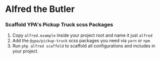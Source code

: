 # Alfred the Butler

### Scaffold YPA's Pickup Truck scss Packages

1. Copy `alfred.example` inside your project root and name it just `alfred`
2. Add the `@ypa/pickup-truck` scss packages you need via `yarn` or `npm`
3. Run `php alfred scaffold` to scaffold all configurations and includes in your project. 
